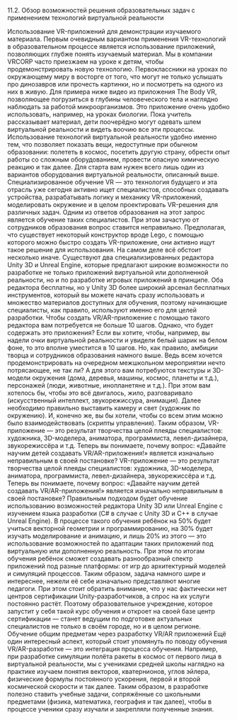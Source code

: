 11.2. Обзор возможностей решения образовательных задач с применением технологий виртуальной реальности


Использование VR-приложений для демонстрации изучаемого материала.
Первым очевидным вариантом применения VR-технологий в образовательном процессе является использование приложений, позволяющих глубже понять изучаемый материал. Мы в компании VRCORP часто приезжаем на уроке к детям, чтобы продемонстрировать новую технологию. Первоклассники на уроках по окружающему миру в восторге от того, что могут не только услышать про динозавров или прочесть картинки, но и посмотреть на одного из них в живую.
Для примера ниже видео из приложения The Body VR, позволяющее погрузиться в глубины человеческого тела и наглядно наблюдать за работой микроорганизмов. Это приложение очень удобно использовать, например, на уроках биологии. Пока учитель рассказывает материал, дети поочерёдно могут одевать шлем виртуальной реальности и видеть воочию все эти процессы.
Использование технологий виртуальной реальности удобно именно тем, что позволяет показать вещи, недоступные при обычном образовании: полететь в космос, посетить другую страну, обрести опыт работы со сложным оборудованием, провести опасную химическую реакцию и так далее.
Для старта вам нужен всего лишь один из вариантов оборудования виртуальной реальности, описанный выше.
Специализированное обучение
VR — это технология будущего и эта отрасль уже сегодня активно ищет специалистов, способных создавать устройства, разрабатывать логику и механику VR-приложений, моделировать окружение и в целом проектировать VR-решения для различных задач.
Одним из ответов образования на этот запрос является обучение таких специалистов. При этом зачастую от сотрудников образования вопрос ставится неправильно. Предполагая, что существует некоторый конструктор вроде Lego, с помощью которого можно быстро создать VR-приложение, они активно ищут такое решение для использования. На самом деле всё обстоит несколько иначе.
Существуют два специализированных редактора Unity 3D и Unreal Engine, которые предлагают широкие возможности по разработке не только приложений виртуальной или дополненной реальности, но и по разработке игровых приложений в принципе. Оба редактора бесплатны, но у Unity 3D более широкий арсенал бесплатных инструментов, который вы можете начать сразу использовать и множество материалов доступных для обучения, поэтому начинающие специалисты, как правило, используют именно его для целей разработки.
Чтобы создать VR/AR-приложение с помощью такого редактора вам потребуется не больше 10 шагов. Однако, что будет содержать это приложения? Если вы хотите, чтобы, например, вы надели очки виртуальной реальности и увидели белый шарик на белом фоне, то это вполне уместится в 10 шагов. Но, как правило, амбиции творца и сотрудников образования намного выше. Ведь всем хочется продемонстрировать на очередном межшкольном мероприятии нечто потрясающее, не так ли?
А для этого вам потребуются текстуры и 3D-модели окружения (дома, деревья, машины, космос, планеты и т.д.), персонажей (люди, животные, инопланетяне и т.д.). При этом вам хотелось бы, чтобы это всё двигалось, жило, разговаривало (искусственный интеллект, звукорежиссура, анимация). Далее необходимо правильно выставить камеру и свет (художник по окружению). И, конечно же, вы бы хотели, чтобы со всем этим можно было взаимодействовать (скрипты управления).
Таким образом, VR-приложение — это результат творчества целой плеяды специалистов: художника, 3D-моделера, аниматора, программиста, левел-дизайнера, звукорежиссёра и т.д. Теперь вы понимаете, почему вопрос: «Давайте научим детей создавать VR/AR-приложения!» является изначально неправильным в своей постановке?
VR-приложение — это результат творчества целой плеяды специалистов: художника, 3D-моделера, аниматора, программиста, левел-дизайнера, звукорежиссёра и т.д. Теперь вы понимаете, почему вопрос: «Давайте научим детей создавать VR/AR-приложения!» является изначально неправильным в своей постановке?
Правильным подходом будет обучение использованию возможностей редактора Unity 3D или Unreal Engine с изучением языка разработки (C# в случае с Unity 3D и C++ в случае Unreal Engine). В процессе такого обучения ребёнок на 50% будет учиться векторной геометрии и программированию, на 30% будет изучать моделирование и анимацию, и лишь 20% из этого — это использование возможностей по адаптации таких приложений под виртуальную или дополненную реальность. При этом по итогам обучения ребёнок сможет создавать разнообразный спектр приложений под разные платформы: от игр до архитектурный моделей и симуляций процессов.
Таким образом, задача намного шире и интереснее, нежели её себе изначально представляют многие педагоги.
При этом стоит обратить внимание, что у нас фактически нет центров сертификации Unity-разработчиков, а спрос на их услуги постоянно растёт. Поэтому образовательное учреждение, которое запустит у себя такой курс обучения и откроет на своей базе центр сертификации — станет ведущим по подготовке актуальных специалистов не только в своём городе, но и в целом регионе.
Обучение общим предметам через разработку VR/AR приложений
Ещё один интересный аспект, который стоит упомянуть по поводу обучения VR/AR-разработке — это интеграция процесса обучения. Например, при разработке симуляции полёта ракеты в космос от первого лица в виртуальной реальности, мы с учениками средней школы наглядно на практике изучаем понятия векторов, кватернионов, углов эйлера, физические формулы постоянного ускорения, первой и второй космической скорости и так далее. Таким образом, в разработке полезно ставить учебные задачи, сопряжённые со школьными предметами (физика, математика, география и так далее), чтобы в процессе ученики сразу изучали и закрепляли полученные знания.

